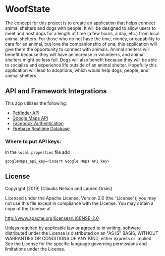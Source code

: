 # WoofState
The concept for this project is to create an application that helps connect animal shelters and dogs with people. It will be designed to allow users to meet and host dogs for a length of time (a few hours, a day, etc.) from local animal shelters. For those who do not have the time, money, or capability to care for an animal, but love the companionship of one, this application will give them the opportunity to connect with animals. Animal shelters will benefit because they will have an increase in volunteers, and animal shelters might be less full. Dogs will also benefit because they will be able to socialize and experience life outside of an animal shelter. Hopefully this application will lead to adoptions, which would help dogs, people, and animal shelters.

## API and Framework Integrations
This app utilizes the following: 
- [Petfinder API](https://www.petfinder.com/developers/)
- [Google Maps API](https://cloud.google.com/maps-platform/) 
- [Facebook Authentication](https://developers.facebook.com/docs/facebook-login/android)
- [Firebase Realtime Database](https://firebase.google.com/docs/database/)

### Where to put API keys:
In the ```local.properties``` file add
```
googleMaps_api_key=<insert Google Maps API key>
```

## License
Copyright [2019] [Claudia Nelson and Lauren Orsini]

Licensed under the Apache License, Version 2.0 (the "License"); you may not use this file except in compliance with the License. You may obtain a copy of the License at

http://www.apache.org/licenses/LICENSE-2.0

Unless required by applicable law or agreed to in writing, software distributed under the License is distributed on an "AS IS" BASIS, WITHOUT WARRANTIES OR CONDITIONS OF ANY KIND, either express or implied. See the License for the specific language governing permissions and limitations under the License.

